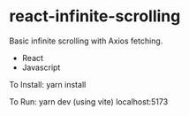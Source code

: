 # react-infinite-scrolling

Basic infinite scrolling with Axios fetching.

- React
- Javascript

To Install:
yarn install

To Run:
yarn dev (using vite)
localhost:5173
